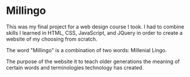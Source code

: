 # Millingo

This was my final project for a web design course I took. I had to combine skills I learned in HTML, CSS, JavaScript, and JQuery in order to create a website of my choosing from scratch.

The word "Millingo" is a combination of two words: Millenial Lingo.

The purpose of the website it to teach older generations the meaning of certain words and terminologies technology has created.
